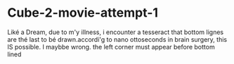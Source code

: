 # Cube-2-movie-attempt-1
Liké a Dream, due to m'y illness, i encounter a tesseract that bottom lignes are thé last to bé drawn.accordi'g to nano ottoseconds in brain surgery, this IS possible. I maybbe wrong.
the left corner must appear before bottom lined 
